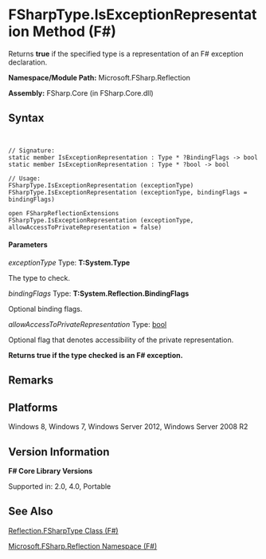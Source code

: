# FSharpType.IsExceptionRepresentation Method (F#)

Returns **true** if the specified type is a representation of an F# exception declaration.

**Namespace/Module Path:** Microsoft.FSharp.Reflection

**Assembly:** FSharp.Core (in FSharp.Core.dll)


## Syntax


```


// Signature:
static member IsExceptionRepresentation : Type * ?BindingFlags -> bool
static member IsExceptionRepresentation : Type * ?bool -> bool

// Usage:
FSharpType.IsExceptionRepresentation (exceptionType)
FSharpType.IsExceptionRepresentation (exceptionType, bindingFlags = bindingFlags)

open FSharpReflectionExtensions
FSharpType.IsExceptionRepresentation (exceptionType, allowAccessToPrivateRepresentation = false)

```



#### Parameters
*exceptionType*
Type: **T:System.Type**


The type to check.


*bindingFlags*
Type: **T:System.Reflection.BindingFlags**


Optional binding flags.


*allowAccessToPrivateRepresentation*
Type: [bool](http://msdn.microsoft.com/en-us/library/89c0cf9c-49ce-4207-a3be-555851a67dd5)


Optional flag that denotes accessibility of the private representation.



**Returns true if the type checked is an F# exception.**
## Remarks

## Platforms
Windows 8, Windows 7, Windows Server 2012, Windows Server 2008 R2


## Version Information
**F# Core Library Versions**

Supported in: 2.0, 4.0, Portable




## See Also
[Reflection.FSharpType Class &#40;F&#35;&#41;](Reflection.FSharpType-Class-%28FSharp%29.md)

[Microsoft.FSharp.Reflection Namespace &#40;F&#35;&#41;](Microsoft.FSharp.Reflection-Namespace-%28FSharp%29.md)

